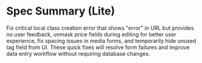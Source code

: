 # Spec Summary (Lite)

Fix critical local class creation error that shows "error" in URL but provides no user feedback, unmask price fields during editing for better user experience, fix spacing issues in media forms, and temporarily hide unused tag field from UI. These quick fixes will resolve form failures and improve data entry workflow without requiring database changes.